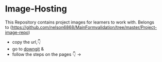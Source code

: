 # Image-Hosting

This Repository contains project images for learners to work with.
Belongs to (https://github.com/nelson6868/MainFormvalidation/tree/master/Project-image-repo)


- copy the url,👇
- go to [downgit](https://github.com/nelson6868/MainFormvalidation/tree/master/Project-image-repo) &
- follow the steps on the pages 👇 ->


